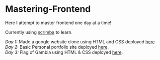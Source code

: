 # Mastering-Frontend
Here I attempt to master frontend one day at a time!

Currently using [scrimba](https://scrimba.com/learn/frontend) to learn.

*Day 1:* Made a google website clone using HTML and CSS deployed [here](https://649dcf373e698c18c26861d2--graceful-vacherin-f143db.netlify.app/)
*Day 2:* Basic Personal portfolio site deployed [here](https://649c9d59d4189221228450ba--stunning-centaur-117f76.netlify.app/).  
*Day 3:* Flag of Gambia using HTML & CSS deployed [here](https://649dd0428f524320aafa3ac7--tubular-fenglisu-947480.netlify.app/).
